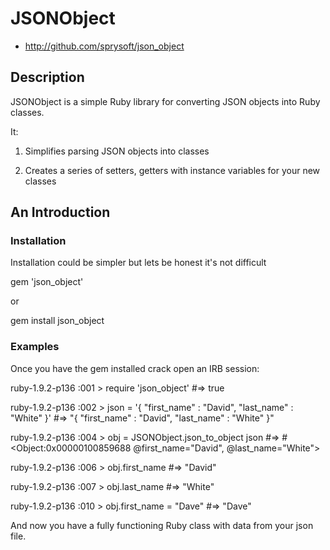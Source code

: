 # JSONObject

* http://github.com/sprysoft/json_object

## Description

JSONObject is a simple Ruby library for converting JSON objects into Ruby classes. 

It:

1. Simplifies parsing JSON objects into classes

2. Creates a series of setters, getters with instance variables for your new classes

## An Introduction

### Installation

Installation could be simpler but lets be honest it's not difficult

 gem 'json_object'

or

 gem install json_object


### Examples

Once you have the gem installed crack open an IRB session:

 ruby-1.9.2-p136 :001 > require 'json_object'
 #=> true 
 
 ruby-1.9.2-p136 :002 > json = '{ "first_name" : "David", "last_name" : "White" }'
 #=> "{ \"first_name\" : \"David\", \"last_name\" : \"White\" }" 
 
 ruby-1.9.2-p136 :004 > obj = JSONObject.json_to_object json
 #=> #<Object:0x00000100859688 @first_name="David", @last_name="White"> 
 
 ruby-1.9.2-p136 :006 > obj.first_name
 #=> "David" 
 
 ruby-1.9.2-p136 :007 > obj.last_name
 #=> "White" 
 
 ruby-1.9.2-p136 :010 > obj.first_name = "Dave"
 #=> "Dave" 

And now you have a fully functioning Ruby class with data from your json file.